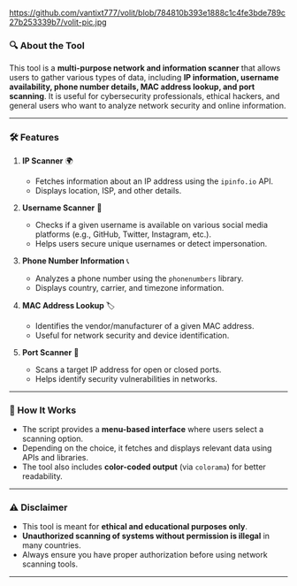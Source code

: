 https://github.com/vantixt777/volit/blob/784810b393e1888c1c4fe3bde789c27b253339b7/volit-pic.jpg

### 🔍 **About the Tool**  

This tool is a **multi-purpose network and information scanner** that allows users to gather various types of data, including **IP information, username availability, phone number details, MAC address lookup, and port scanning**. It is useful for cybersecurity professionals, ethical hackers, and general users who want to analyze network security and online information.  

---

### **🛠️ Features**
1. **IP Scanner** 🌍  
   - Fetches information about an IP address using the `ipinfo.io` API.  
   - Displays location, ISP, and other details.  

2. **Username Scanner** 🔎  
   - Checks if a given username is available on various social media platforms (e.g., GitHub, Twitter, Instagram, etc.).  
   - Helps users secure unique usernames or detect impersonation.  

3. **Phone Number Information** 📞  
   - Analyzes a phone number using the `phonenumbers` library.  
   - Displays country, carrier, and timezone information.  

4. **MAC Address Lookup** 🏷️  
   - Identifies the vendor/manufacturer of a given MAC address.  
   - Useful for network security and device identification.  

5. **Port Scanner** 🔌  
   - Scans a target IP address for open or closed ports.  
   - Helps identify security vulnerabilities in networks.  

---

### **🎯 How It Works**
- The script provides a **menu-based interface** where users select a scanning option.  
- Depending on the choice, it fetches and displays relevant data using APIs and libraries.  
- The tool also includes **color-coded output** (via `colorama`) for better readability.  

---

### **⚠️ Disclaimer**
- This tool is meant for **ethical and educational purposes only**.  
- **Unauthorized scanning of systems without permission is illegal** in many countries.  
- Always ensure you have proper authorization before using network scanning tools.  

---

